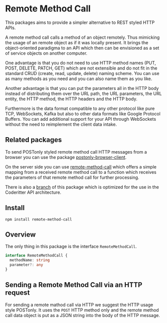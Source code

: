# Remote Method Call

This packages aims to provide a simpler alternative to REST styled HTTP APIs.

A remote method call calls a method of an object remotely. Thus mimicking the usage of an remote object as if it was locally present. It brings the object-oriented paradigma to an API which then can be envisioned as a set of service objects on another computer.

One advantage is that you do not need to use HTTP method names (PUT, POST, DELETE, PATCH, GET) which are not extensible and do not fit in the standard CRUD (create, read, update, delete) naming scheme. You can use as many methods as you need and you can also name them as you like.

Another advantage is that you can put the parameters all in the HTTP body instead of distributing them over the URL path, the URL parameters, the URL entity, the HTTP method, the HTTP headers and the HTTP body.

Furthermore is the data format compatible to any other protocol like pure TCP, WebSockets, Kafka but also to other data formats like Google Protocol Buffers. You can add additional support for your API through WebSockets without the need to reimplement the client data intake.

## Related packages

To send POSTonly styled remote method call HTTP messages from a browser you can use the package [postonly-browser-client](https://github.com/c0deritter/postonly-browser-client).

On the server side you can use [remote-method-call](https://github.com/c0deritter/remote-method-api) which offers a simple mapping from a received remote method call to a function which receives the parameters of that remote method call for further processing.

There is also a [branch](https://github.com/c0deritter/remote-method-call/tree/coderitter-api) of this package which is optimized for the use in the Coderitter API architecture.

## Install

`npm install remote-method-call`

## Overview

The only thing in this package is the interface `RemoteMethodCall`.

```typescript
interface RemoteMethodCall {
  methodName: string
  parameter?: any
}
```

## Sending a Remote Method Call via an HTTP request

For sending a remote mathod call via HTTP we suggest the HTTP usage style POSTonly. It uses the `POST` HTTP method only and the remote method call data object is put as a JSON string into the body of the HTTP message.
